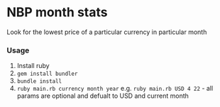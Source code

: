 # NBP month stats
Look for the lowest price of a particular currency in particular month
### Usage
1. Install ruby
2. `gem install bundler`
3. `bundle install`
4. `ruby main.rb currency month year` e.g. `ruby main.rb USD 4 22` - all params are optional and defualt to USD and current month